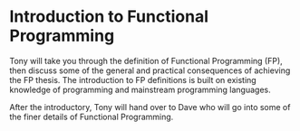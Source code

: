 # Introduction to Functional Programming

Tony will take you through the definition of Functional Programming (FP), then discuss some of the general and practical consequences of achieving the FP thesis. The introduction to FP definitions is built on existing knowledge of programming and mainstream programming languages.

After the introductory, Tony will hand over to Dave who will go into some of the finer details of Functional Programming.
